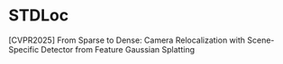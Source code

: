 # STDLoc
[CVPR2025] From Sparse to Dense: Camera Relocalization with Scene-Specific Detector from Feature Gaussian Splatting
